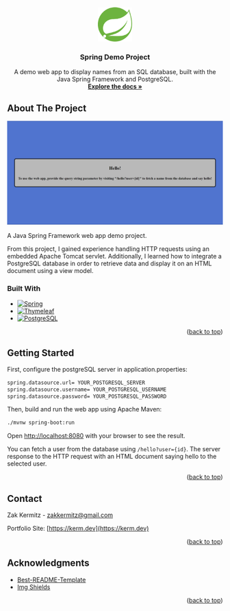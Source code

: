 <a name="readme-top"></a>

<!-- PROJECT SHIELDS -->
<!--
*** I'm using markdown "reference style" links for readability.
*** Reference links are enclosed in brackets [ ] instead of parentheses ( ).
*** See the bottom of this document for the declaration of the reference variables
*** for contributors-url, forks-url, etc. This is an optional, concise syntax you may use.
*** https://www.markdownguide.org/basic-syntax/#reference-style-links
-->

<!-- PROJECT LOGO -->
<br />
<div align="center">
  <a href="https://spring.io/" target="_blank" rel="noopener noreferrer">
    <img src="media/springlogo.png" alt="Logo" width="80" height="80">
  </a>

  <h3 align="center">Spring Demo Project</h3>
  
  <p align="center">
    A demo web app to display names from an SQL database, built with the Java Spring Framework and PostgreSQL.
    <br />
    <a href="https://github.com/KermWasTaken/javaspringdemo"><strong>Explore the docs »</strong></a>
  </p>
</div>

<!-- ABOUT THE PROJECT -->

## About The Project

![Web app screenshot][site-screenshot]

A Java Spring Framework web app demo project. 

From this project, I gained experience handling HTTP requests using an embedded Apache Tomcat servlet. Additionally, I learned how to integrate a PostgreSQL database in order to retrieve data and display it on an HTML document using a view model.

### Built With

- [![Spring][Spring-shield]][Spring-url]
- [![Thymeleaf][Thymeleaf-shield]][Thymeleaf-url]
- [![PostgreSQL][Postgres-shield]][Postgres-url]

<p align="right">(<a href="#readme-top">back to top</a>)</p>

<!-- GETTING STARTED -->

## Getting Started

First, configure the postgreSQL server in application.properties:

```
spring.datasource.url= YOUR_POSTGRESQL_SERVER
spring.datasource.username= YOUR_POSTGRESQL_USERNAME
spring.datasource.password= YOUR_POSTGRESQL_PASSWORD
```

Then, build and run the web app using Apache Maven:

```bash
./mvnw spring-boot:run
```
Open [http://localhost:8080](http://localhost:8080) with your browser to see
the result.

You can fetch a user from the database using `/hello?user={id}`. The server response to the HTTP request with an HTML document saying hello to the selected user.

<p align="right">(<a href="#readme-top">back to top</a>)</p>

<!-- CONTACT -->

## Contact

Zak Kermitz - zakkermitz@gmail.com

Portfolio Site: [https://kerm.dev](https://kerm.dev)

<p align="right">(<a href="#readme-top">back to top</a>)</p>

<!-- ACKNOWLEDGMENTS -->

## Acknowledgments

- [Best-README-Template](https://github.com/othneildrew/Best-README-Template/blob/master/README.md)
- [Img Shields](https://shields.io)

<p align="right">(<a href="#readme-top">back to top</a>)</p>

<!-- MARKDOWN LINKS & IMAGES -->
<!-- https://www.markdownguide.org/basic-syntax/#reference-style-links -->

[site-screenshot]: media/uiScreenshot.png
[Spring-shield]: https://img.shields.io/badge/spring-%236DB33F.svg?style=for-the-badge&logo=spring&logoColor=white
[Spring-url]: https://spring.io/
[Thymeleaf-shield]: https://img.shields.io/badge/Thymeleaf-%23005C0F.svg?style=for-the-badge&logo=Thymeleaf&logoColor=white
[Thymeleaf-url]: https://www.thymeleaf.org/
[Postgres-shield]: https://img.shields.io/badge/postgres-%23316192.svg?style=for-the-badge&logo=postgresql&logoColor=white
[Postgres-url]: https://www.postgresql.org/
